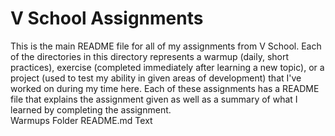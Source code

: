 V School Assignments  
====================

This is the main README file for all of my assignments from V School. Each of the directories in this directory represents a warmup (daily, short practices), exercise (completed immediately after learning a new topic), or a project (used to test my ability in given areas of development) that I've worked on during my time here. Each of these assignments has a README file that explains the assignment given as well as a summary of what I learned by completing the assignment.  
Warmups Folder README.md Text